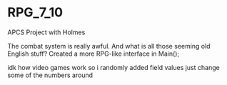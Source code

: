 # RPG_7_10
APCS Project with Holmes

The combat system is really awful. And what is all those seeming old English stuff? 
Created a more RPG-like interface in Main();

idk how video games work so i randomly added field values 
just change some of the numbers around
